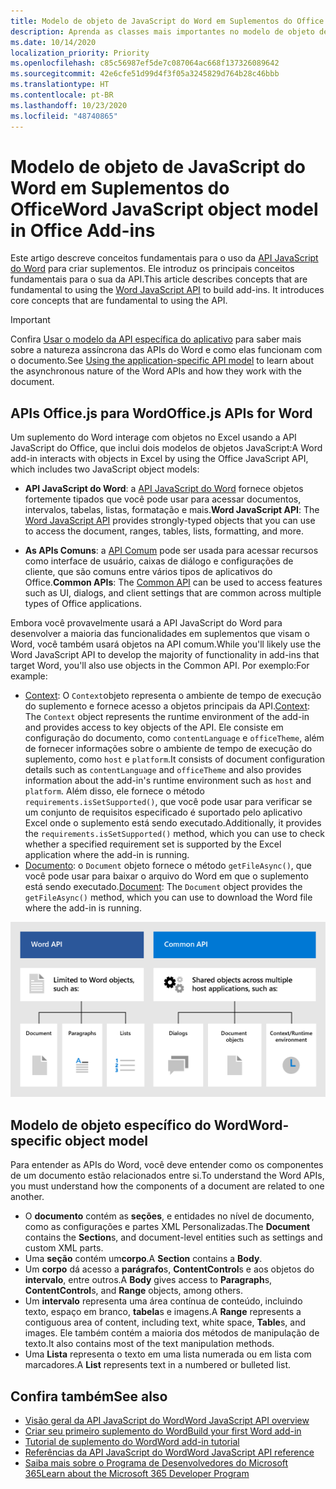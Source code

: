 ```yaml
---
title: Modelo de objeto de JavaScript do Word em Suplementos do Office
description: Aprenda as classes mais importantes no modelo de objeto de JavaScript específico do Word.
ms.date: 10/14/2020
localization_priority: Priority
ms.openlocfilehash: c85c56987ef5de7c087064ac668f137326089642
ms.sourcegitcommit: 42e6cfe51d99d4f3f05a3245829d764b28c46bbb
ms.translationtype: HT
ms.contentlocale: pt-BR
ms.lasthandoff: 10/23/2020
ms.locfileid: "48740865"
---
```

# <a name="word-javascript-object-model-in-office-add-ins"></a><span data-ttu-id="19f29-103">Modelo de objeto de JavaScript do Word em Suplementos do Office</span><span class="sxs-lookup"><span data-stu-id="19f29-103">Word JavaScript object model in Office Add-ins</span></span>

<span data-ttu-id="19f29-104">Este artigo descreve conceitos fundamentais para o uso da [API JavaScript do Word](../reference/overview/word-add-ins-reference-overview.md) para criar suplementos. Ele introduz os principais conceitos fundamentais para o sua da API.</span><span class="sxs-lookup"><span data-stu-id="19f29-104">This article describes concepts that are fundamental to using the [Word JavaScript API](../reference/overview/word-add-ins-reference-overview.md) to build add-ins. It introduces core concepts that are fundamental to using the API.</span></span>

> [!IMPORTANT]
> <span data-ttu-id="19f29-105">Confira [Usar o modelo da API específica do aplicativo](../develop/application-specific-api-model.md) para saber mais sobre a natureza assíncrona das APIs do Word e como elas funcionam com o documento.</span><span class="sxs-lookup"><span data-stu-id="19f29-105">See [Using the application-specific API model](../develop/application-specific-api-model.md) to learn about the asynchronous nature of the Word APIs and how they work with the document.</span></span>

## <a name="officejs-apis-for-word"></a><span data-ttu-id="19f29-106">APIs Office.js para Word</span><span class="sxs-lookup"><span data-stu-id="19f29-106">Office.js APIs for Word</span></span>

<span data-ttu-id="19f29-107">Um suplemento do Word interage com objetos no Excel usando a API JavaScript do Office, que inclui dois modelos de objetos JavaScript:</span><span class="sxs-lookup"><span data-stu-id="19f29-107">A Word add-in interacts with objects in Excel by using the Office JavaScript API, which includes two JavaScript object models:</span></span>

* <span data-ttu-id="19f29-108">**API JavaScript do Word**: a [API JavaScript do Word](../reference/overview/word-add-ins-reference-overview.md) fornece objetos fortemente tipados que você pode usar para acessar documentos, intervalos, tabelas, listas, formatação e mais.</span><span class="sxs-lookup"><span data-stu-id="19f29-108">**Word JavaScript API**: The [Word JavaScript API](../reference/overview/word-add-ins-reference-overview.md) provides strongly-typed objects that you can use to access the document, ranges, tables, lists, formatting, and more.</span></span>

* <span data-ttu-id="19f29-109">**As APIs Comuns**: a [API Comum](/javascript/api/office) pode ser usada para acessar recursos como interface de usuário, caixas de diálogo e configurações de cliente, que são comuns entre vários tipos de aplicativos do Office.</span><span class="sxs-lookup"><span data-stu-id="19f29-109">**Common APIs**: The [Common API](/javascript/api/office) can be used to access features such as UI, dialogs, and client settings that are common across multiple types of Office applications.</span></span>

<span data-ttu-id="19f29-110">Embora você provavelmente usará a API JavaScript do Word para desenvolver a maioria das funcionalidades em suplementos que visam o Word, você também usará objetos na API comum.</span><span class="sxs-lookup"><span data-stu-id="19f29-110">While you'll likely use the Word JavaScript API to develop the majority of functionality in add-ins that target Word, you'll also use objects in the Common API.</span></span> <span data-ttu-id="19f29-111">Por exemplo:</span><span class="sxs-lookup"><span data-stu-id="19f29-111">For example:</span></span>

* <span data-ttu-id="19f29-112">[Context](/javascript/api/office/office.context): O `Context`objeto representa o ambiente de tempo de execução do suplemento e fornece acesso a objetos principais da API.</span><span class="sxs-lookup"><span data-stu-id="19f29-112">[Context](/javascript/api/office/office.context): The `Context` object represents the runtime environment of the add-in and provides access to key objects of the API.</span></span> <span data-ttu-id="19f29-113">Ele consiste em configuração do documento, como `contentLanguage` e `officeTheme`, além de fornecer informações sobre o ambiente de tempo de execução do suplemento, como `host` e `platform`.</span><span class="sxs-lookup"><span data-stu-id="19f29-113">It consists of document configuration details such as `contentLanguage` and `officeTheme` and also provides information about the add-in's runtime environment such as `host` and `platform`.</span></span> <span data-ttu-id="19f29-114">Além disso, ele fornece o método `requirements.isSetSupported()`, que você pode usar para verificar se um conjunto de requisitos especificado é suportado pelo aplicativo Excel onde o suplemento está sendo executado.</span><span class="sxs-lookup"><span data-stu-id="19f29-114">Additionally, it provides the `requirements.isSetSupported()` method, which you can use to check whether a specified requirement set is supported by the Excel application where the add-in is running.</span></span>
* <span data-ttu-id="19f29-115">[Documento](/javascript/api/office/office.document): o `Document` objeto fornece o método `getFileAsync()`, que você pode usar para baixar o arquivo do Word em que o suplemento está sendo executado.</span><span class="sxs-lookup"><span data-stu-id="19f29-115">[Document](/javascript/api/office/office.document): The `Document` object provides the `getFileAsync()` method, which you can use to download the Word file where the add-in is running.</span></span>

![Imagem das diferentes entre a API JS do Word e as APIs comuns](../images/word-js-api-common-api.png)

## <a name="word-specific-object-model"></a><span data-ttu-id="19f29-117">Modelo de objeto específico do Word</span><span class="sxs-lookup"><span data-stu-id="19f29-117">Word-specific object model</span></span>

<span data-ttu-id="19f29-118">Para entender as APIs do Word, você deve entender como os componentes de um documento estão relacionados entre si.</span><span class="sxs-lookup"><span data-stu-id="19f29-118">To understand the Word APIs, you must understand how the components of a document are related to one another.</span></span>

* <span data-ttu-id="19f29-119">O **documento** contém as **seções**, e entidades no nível de documento, como as configurações e partes XML Personalizadas.</span><span class="sxs-lookup"><span data-stu-id="19f29-119">The **Document** contains the **Section**s, and document-level entities such as settings and custom XML parts.</span></span>
* <span data-ttu-id="19f29-120">Uma **seção** contém um**corpo**.</span><span class="sxs-lookup"><span data-stu-id="19f29-120">A **Section** contains a **Body**.</span></span>
* <span data-ttu-id="19f29-121">Um **corpo** dá acesso a **parágrafo**s, **ContentControl**s e aos objetos do **intervalo**, entre outros.</span><span class="sxs-lookup"><span data-stu-id="19f29-121">A **Body** gives access to **Paragraph**s, **ContentControl**s, and **Range** objects, among others.</span></span>
* <span data-ttu-id="19f29-122">Um **intervalo** representa uma área contínua de conteúdo, incluindo texto, espaço em branco, **tabela**s e imagens.</span><span class="sxs-lookup"><span data-stu-id="19f29-122">A **Range** represents a contiguous area of content, including text, white space, **Table**s, and images.</span></span> <span data-ttu-id="19f29-123">Ele também contém a maioria dos métodos de manipulação de texto.</span><span class="sxs-lookup"><span data-stu-id="19f29-123">It also contains most of the text manipulation methods.</span></span>
* <span data-ttu-id="19f29-124">Uma **Lista** representa o texto em uma lista numerada ou em lista com marcadores.</span><span class="sxs-lookup"><span data-stu-id="19f29-124">A **List** represents text in a numbered or bulleted list.</span></span>

## <a name="see-also"></a><span data-ttu-id="19f29-125">Confira também</span><span class="sxs-lookup"><span data-stu-id="19f29-125">See also</span></span>

- [<span data-ttu-id="19f29-126">Visão geral da API JavaScript do Word</span><span class="sxs-lookup"><span data-stu-id="19f29-126">Word JavaScript API overview</span></span>](../reference/overview/word-add-ins-reference-overview.md)
- [<span data-ttu-id="19f29-127">Criar seu primeiro suplemento do Word</span><span class="sxs-lookup"><span data-stu-id="19f29-127">Build your first Word add-in</span></span>](../quickstarts/word-quickstart.md)
- [<span data-ttu-id="19f29-128">Tutorial de suplemento do Word</span><span class="sxs-lookup"><span data-stu-id="19f29-128">Word add-in tutorial</span></span>](../tutorials/word-tutorial.md)
- [<span data-ttu-id="19f29-129">Referências da API JavaScript do Word</span><span class="sxs-lookup"><span data-stu-id="19f29-129">Word JavaScript API reference</span></span>](/javascript/api/word)
- [<span data-ttu-id="19f29-130">Saiba mais sobre o Programa de Desenvolvedores do Microsoft 365</span><span class="sxs-lookup"><span data-stu-id="19f29-130">Learn about the Microsoft 365 Developer Program</span></span>](https://developer.microsoft.com/microsoft-365/dev-program)